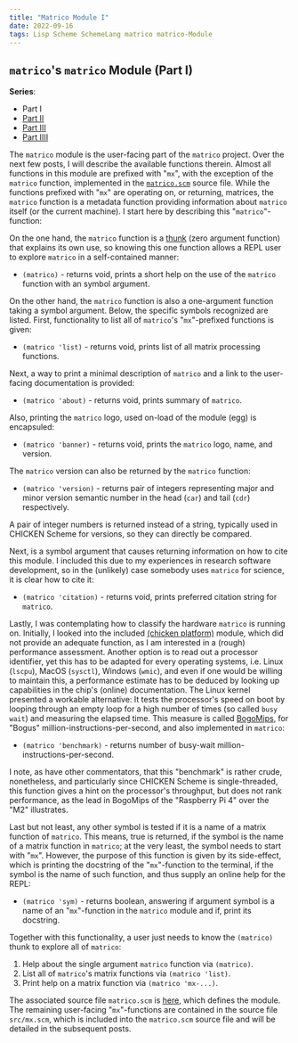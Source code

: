 ```yaml
---
title: "Matrico Module I"
date: 2022-09-16
tags: Lisp Scheme SchemeLang matrico matrico-Module
---
```


## `matrico`'s `matrico` Module (Part I)

**Series**:

* Part I
* [Part II](http://numerical-schemer.xyz/2022/09/30/matrico-matrico-ii.html)
* [Part III](http://numerical-schemer.xyz/2022/10/17/matrico-matrico-iii.html)
* [Part IIII](http://numerical-schemer.xyz/2022/11/30/matrico-matrico-iiii.html)

The `matrico` module is the user-facing part of the `matrico` project.
Over the next few posts, I will describe the available functions therein.
Almost all functions in this module are prefixed with "`mx`",
with the exception of the `matrico` function, implemented in the [`matrico.scm`](https://github.com/gramian/matrico/blob/main/matrico.scm) source file.
While the functions prefixed with "`mx`" are operating on, or returning, matrices,
the `matrico` function is a metadata function providing information about `matrico` itself (or the current machine).
I start here by describing this "`matrico`"-function:

On the one hand, the `matrico` function is a [thunk](https://en.wikipedia.org/wiki/Thunk#Functional_programming)
(zero argument function) that explains its own use, so knowing this one function allows a REPL user to explore
`matrico` in a self-contained manner:

* `(matrico)` - returns void, prints a short help on the use of the `matrico` function with an symbol argument.

On the other hand, the `matrico` function is also a one-argument function taking a symbol argument.
Below, the specific symbols recognized are listed.
First, functionality to list all of `matrico`'s "`mx`"-prefixed functions is given:

* `(matrico 'list)` - returns void, prints list of all matrix processing functions.

Next, a way to print a minimal description of `matrico` and a link to the user-facing documentation is provided:

* `(matrico 'about)` - returns void, prints summary of `matrico`.

Also, printing the `matrico` logo, used on-load of the module (egg) is encapsuled:

* `(matrico 'banner)` - returns void, prints the `matrico` logo, name, and version.

The `matrico` version can also be returned by the `matrico` function:

* `(matrico 'version)` - returns pair of integers representing major and minor version semantic number in the head (`car`) and tail (`cdr`) respectively.

A pair of integer numbers is returned instead of a string, typically used in CHICKEN Scheme for versions,
so they can directly be compared.

Next, is a symbol argument that causes returning information on how to cite this module.
I included this due to my experiences in research software development,
so in the (unlikely) case somebody uses `matrico` for science, it is clear how to cite it:

* `(matrico 'citation)` - returns void, prints preferred citation string for `matrico`.

Lastly, I was contemplating how to classify the hardware `matrico` is running on.
Initially, I looked into the included [(chicken platform)](http://wiki.call-cc.org/man/5/Module%20(chicken%20platform)) module,
which did not provide an adequate function, as I am interested in a (rough) performance assessment.
Another option is to read out a processor identifier,
yet this has to be adapted for every operating systems, i.e. Linux (`lscpu`), MacOS (`sysctl`), Windows (`wmic`),
and even if one would be willing to maintain this, a performance estimate has to be deduced by looking up capabilities
in the chip's (online) documentation.
The Linux kernel presented a workable alternative: It tests the processor's speed on boot by looping through an empty loop
for a high number of times  (so called `busy wait`) and measuring the elapsed time.
This measure is called [BogoMips](https://en.wikipedia.org/wiki/BogoMips),
for "Bogus" million-instructions-per-second, and also implemented in `matrico`:

* `(matrico 'benchmark)` - returns number of busy-wait million-instructions-per-second.

I note, as have other commentators, that this "benchmark" is rather crude, nonetheless,
and particularly since CHICKEN Scheme is single-threaded, this function gives a hint on the processor's throughput,
but does not rank performance, as the lead in BogoMips of the "Raspberry Pi 4" over the "M2" illustrates.

Last but not least, any other symbol is tested if it is a name of a matrix function of `matrico`.
This means, true is returned, if the symbol is the name of a matrix function in `matrico`;
at the very least, the symbol needs to start with "`mx`".
However, the purpose of this function is given by its side-effect,
which is printing the docstring of the "`mx`"-function to the terminal,
if the symbol is the name of such function, and thus supply an online help for the REPL:

* `(matrico 'sym)` - returns boolean, answering if argument symbol is a name of an "`mx`"-function in the `matrico` module and if, print its docstring.

Together with this functionality, a user just needs to know the `(matrico)` thunk to explore all of `matrico`:

1. Help about the single argument `matrico` function via `(matrico)`.
2. List all of `matrico`'s matrix functions via `(matrico 'list)`.
3. Print help on a matrix function via `(matrico 'mx-...)`.

The associated source file `matrico.scm` is [here](https://github.com/gramian/matrico/blob/main/matrico.scm), which defines the module.
The remaining user-facing "`mx`"-functions are contained in the source file `src/mx.scm`,
which is included into the `matrico.scm` source file and will be detailed in the subsequent posts.

